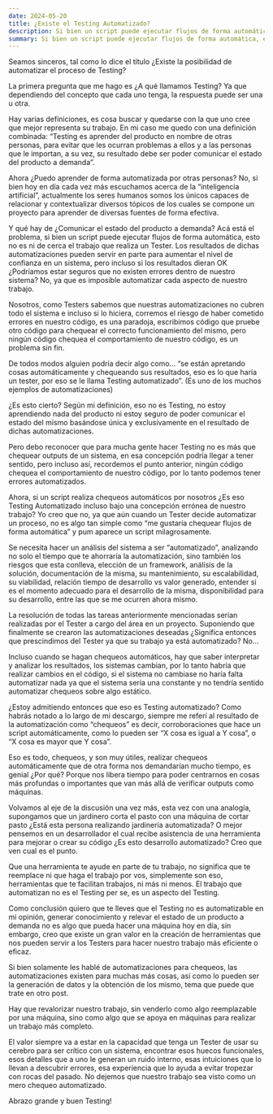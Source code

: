 ```yaml
---
date: 2024-05-20
title: ¿Existe el Testing Automatizado?
description: Si bien un script puede ejecutar flujos de forma automática, esto no es ni de cerca el trabajo que realiza un Tester. Los resultados de dichas automatizaciones pueden servir en parte para aumentar el nivel de confianza en un sistema, pero incluso si los resultados dieran OK ¿Podríamos estar seguros que no existen errores dentro de nuestro sistema? No, ya que es imposible automatizar cada aspecto de nuestro trabajo.
summary: Si bien un script puede ejecutar flujos de forma automática, esto no es ni de cerca el trabajo que realiza un Tester. Los resultados de dichas automatizaciones pueden servir en parte para aumentar el nivel de confianza en un sistema, pero incluso si los resultados dieran OK ¿Podríamos estar seguros que no existen errores dentro de nuestro sistema? No, ya que es imposible automatizar cada aspecto de nuestro trabajo.
---
```


Seamos sinceros, tal como lo dice el título ¿Existe la posibilidad de automatizar el proceso de Testing?

La primera pregunta que me hago es ¿A qué llamamos Testing? Ya que dependiendo del concepto que cada uno tenga, la respuesta puede ser una u otra.

Hay varias definiciones, es cosa buscar y quedarse con la que uno cree que mejor representa su trabajo. En mi caso me quedo con una definición combinada: “Testing es aprender del producto en nombre de otras personas, para evitar que les ocurran problemas a ellos y a las personas que le importan, a su vez, su resultado debe ser poder comunicar el estado del producto a demanda”.

Ahora ¿Puedo aprender de forma automatizada por otras personas? No, si bien hoy en día cada vez más escuchamos acerca de la “inteligencia artificial”, actualmente los seres humanos somos los únicos capaces de relacionar y contextualizar diversos tópicos de los cuales se compone un proyecto para aprender de diversas fuentes de forma efectiva.

Y qué hay de ¿Comunicar el estado del producto a demanda? Acá está el problema, si bien un script puede ejecutar flujos de forma automática, esto no es ni de cerca el trabajo que realiza un Tester. Los resultados de dichas automatizaciones pueden servir en parte para aumentar el nivel de confianza en un sistema, pero incluso si los resultados dieran OK ¿Podríamos estar seguros que no existen errores dentro de nuestro sistema? No, ya que es imposible automatizar cada aspecto de nuestro trabajo.

Nosotros, como Testers sabemos que nuestras automatizaciones no cubren todo el sistema e incluso si lo hiciera, corremos el riesgo de haber cometido errores en nuestro código, es una paradoja, escribimos código que pruebe otro código para chequear el correcto funcionamiento del mismo, pero ningún código chequea el comportamiento de nuestro código, es un problema sin fin.

De todos modos alguien podría decir algo como… “se están apretando cosas automáticamente y chequeando sus resultados, eso es lo que haría un tester, por eso se le llama Testing automatizado”. (Es uno de los muchos ejemplos de automatizaciones)

¿Es esto cierto? Según mi definición, eso no es Testing, no estoy aprendiendo nada del producto ni estoy seguro de poder comunicar el estado del mismo basándose única y exclusivamente en el resultado de dichas automatizaciones. 

Pero debo reconocer que para mucha gente hacer Testing no es más que chequear outputs de un sistema, en esa concepción podría llegar a tener sentido, pero incluso así, recordemos el punto anterior, ningún código chequea el comportamiento de nuestro código, por lo tanto podemos tener errores automatizados.

Ahora, si un script realiza chequeos automáticos por nosotros ¿Es eso Testing Automatizado incluso bajo una concepción errónea de nuestro trabajo? Yo creo que no, ya que aún cuando un Tester decide automatizar un proceso, no es algo tan simple como “me gustaría chequear flujos de forma automática” y pum aparece un script milagrosamente.

Se necesita hacer un análisis del sistema a ser “automatizado”, analizando no solo el tiempo que te ahorraría la automatización, sino también los riesgos que esta conlleva, elección de un framework, análisis de la solución, documentación de la misma, su mantenimiento, su escalabilidad, su viabilidad, relación tiempo de desarrollo vs valor generado, entender si es el momento adecuado para el desarrollo de la misma, disponibilidad para su desarrollo, entre las que se me ocurren ahora mismo.

La resolución de todas las tareas anteriormente mencionadas serían realizadas por el Tester a cargo del área en un proyecto. Suponiendo que finalmente se crearon las automatizaciones deseadas ¿Significa entonces que prescindimos del Tester ya que su trabajo ya está automatizado? No…

Incluso cuando se hagan chequeos automáticos, hay que saber interpretar y analizar los resultados, los sistemas cambian, por lo tanto habría que realizar cambios en el código, si el sistema no cambiase no haría falta automatizar nada ya que el sistema sería una constante y no tendría sentido automatizar chequeos sobre algo estático.

¿Estoy admitiendo entonces que eso es Testing automatizado? Como habrás notado a lo largo de mi descargo, siempre me referí al resultado de la automatización como “chequeos” es decir, corroboraciones que hace un script automáticamente, como lo pueden ser “X cosa es igual a Y cosa”, o “X cosa es mayor que Y cosa”.

Eso es todo, chequeos, y son muy útiles, realizar chequeos automáticamente que de otra forma nos demandarían mucho tiempo, es genial ¿Por qué? Porque nos libera tiempo para poder centrarnos en cosas más profundas o importantes que van más allá de verificar outputs como máquinas.

Volvamos al eje de la discusión una vez más, esta vez con una analogía, supongamos que un jardinero corta el pasto con una máquina de cortar pasto ¿Está esta persona realizando jardinería automatizada? O mejor pensemos en un desarrollador el cual recibe asistencia de una herramienta para mejorar o crear su código ¿Es esto desarrollo automatizado? Creo que ven cual es el punto.

Que una herramienta te ayude en parte de tu trabajo, no significa que te reemplace ni que haga el trabajo por vos, simplemente son eso, herramientas que te facilitan trabajos, ni más ni menos. El trabajo que automatizan no es el Testing per se, es un aspecto del Testing.

Como conclusión quiero que te lleves que el Testing no es automatizable en mi opinión, generar conocimiento y relevar el estado de un producto a demanda no es algo que pueda hacer una máquina hoy en día, sin embargo, creo que existe un gran valor en la creación de  herramientas que nos pueden servir a los Testers para hacer nuestro trabajo más eficiente o eficaz.

Si bien solamente les hablé de automatizaciones para chequeos, las automatizaciones existen para muchas más cosas, así como lo pueden ser la generación de datos y la obtención de los mismo, tema que puede que trate en otro post.

Hay que revalorizar nuestro trabajo, sin venderlo como algo reemplazable por una máquina, sino como algo que se apoya en máquinas para realizar un trabajo más completo.

El valor siempre va a estar en la capacidad que tenga un Tester de usar su cerebro para ser crítico con un sistema, encontrar esos huecos funcionales, esos detalles que a uno le generan un ruido interno, esas intuiciones que lo llevan a descubrir errores, esa experiencia que lo ayuda a evitar tropezar con rocas del pasado. No dejemos que nuestro trabajo sea visto como un mero chequeo automatizado.

Abrazo grande y buen Testing!